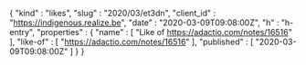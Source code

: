 {
  "kind" : "likes",
  "slug" : "2020/03/et3dn",
  "client_id" : "https://indigenous.realize.be",
  "date" : "2020-03-09T09:08:00Z",
  "h" : "h-entry",
  "properties" : {
    "name" : [ "Like of https://adactio.com/notes/16516" ],
    "like-of" : [ "https://adactio.com/notes/16516" ],
    "published" : [ "2020-03-09T09:08:00Z" ]
  }
}

